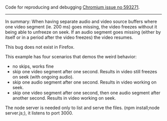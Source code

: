 Code for reproducing and debugging [Chromium issue no 593271](https://bugs.chromium.org/p/chromium/issues/detail?id=593271).

----

In summary:
When having separate audio and video source buffers where one video segment (ie. 200 ms) goes missing, the video freezes without it being able to unfreeze on seek. If an audio segment goes missing (either by itself or in a period after the video freezes) the video resumes.

This bug does not exist in Firefox.

This example has four scenarios that demos the weird behavior:

- no skips, works fine
- skip one video segment after one second. Results in video still freezes on seek (with ongoing audio).
- skip one audio segment after one second. Results in video working on seek.
- skip one video segment after one second, then one audio segment after another second. Results in video working on seek.

The node server is needed only to list and serve the files. (npm install;node server.js;), it listens to port 3000.
